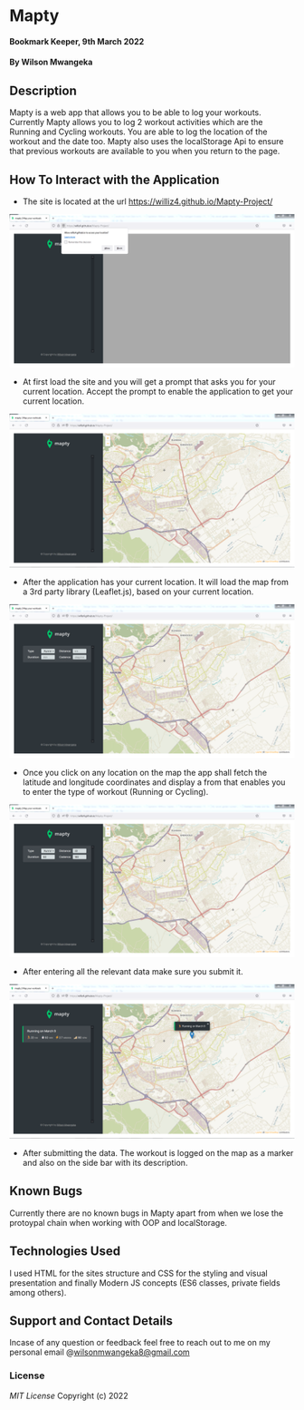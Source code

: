 # Mapty

#### Bookmark Keeper, 9th March 2022

#### By Wilson Mwangeka

## Description

Mapty is a web app that allows you to be able to log your workouts. Currently Mapty allows you to log 2 workout activities which are the Running and Cycling workouts. You are able to log the location of the workout and the date too. Mapty also uses the localStorage Api to ensure that previous workouts are available to you when you return to the page.

## How To Interact with the Application
* The site is located at the url https://williz4.github.io/Mapty-Project/

![Index Page](project-images/1.PNG)

* At first load the site and you will get a prompt that asks you for your current location. Accept the prompt to enable the application to get your current location.

![Index Page](project-images/2.PNG)

* After the application has your current location. It will load the map from a 3rd party library (Leaflet.js), based on your current location.

![Index Page](project-images/3.PNG)

* Once you click on any location on the map the app shall fetch the latitude and longitude coordinates and display a from that enables you to enter the type of workout (Running or Cycling).

![Index Page](project-images/4.PNG)

* After entering all the relevant data make sure you submit it.

![Index Page](project-images/5.PNG)

* After submitting the data. The workout is logged on the map as a marker and also on the side bar with its description.


## Known  Bugs
Currently there are no known bugs in Mapty apart from when we lose the protoypal chain when working with OOP and localStorage.

## Technologies Used
I used HTML for the sites structure and CSS for the styling and visual presentation and finally Modern JS concepts (ES6 classes, private fields among others).

## Support and Contact Details
Incase of any question or feedback feel free to reach out to me on my personal email @wilsonmwangeka8@gmail.com

### License

*MIT License*
Copyright (c) 2022 
